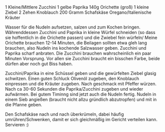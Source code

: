 1 Kleine/Mittlere Zucchini
1 gelbe Paprika
140g Orichette (groß)
1 kleine Ziebel
2 Zehen Knoblauch
200 Gramm Schafskäse
Oregano/Italienische Kräuter


Wasser für die Nudeln aufsetzen, salzen und zum Kochen bringen. Währenddessen Zucchini und Paprika in kleine Würfel schneiden (so dass sie hoffentlich in die Orichette passen) und die Zwiebel fein würfeln/
Meine Orichette brauchen 12-14 Minuten, die Beilagen sollten etwa gleh lang brauchen, also Nudeln ins kochende Salzwasser geben.
Zucchini und Paprika scharf anbraten. Die Zucchini brauchen wahrscheinlich ein paar Minuten Vorsprung. Vor allen sie Zucchini braucht ein bisschen Farbe, beide dürfen aber noch gut Biss haben.

Zucchini/Paprika in eine Schüssel geben und die gewürfelten Ziebel glasig schwitzen. 
Einen guten Schluck Olivenöl zugeben, den Knoblauch einpressen und die Kräuter zugeben. Nach geschmack mit Pfeffer würzen.
Nach ca 30-60 Sekunden die Paprika/Zucchini zugeben und wieder aufwärmen.
Bei gutem Timinng sind jetzt auch die Nudeln fertig. Nudeln in einem Sieb angießen (braucht nicht allzu gründlich abzutropfen) und mit in die Pfanne geben.

Den  Schafskäse nach und nach überkrümeln, dabei häufig umrühren/Schwenken, damit er sich gleichmäßig im Gericht verteilen kann.
Servieren :)